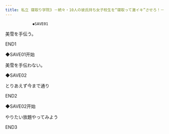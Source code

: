 ```yaml
---
title: 私立 寝取り学院3 －続々・10人の彼氏持ち女子校生を“寝取って激イキ”させろ！－攻略
---
```


                ◆SAVE01

美雪を手伝う。



END1



◆SAVE01开始

美雪を手伝わない。

◆SAVE02

とりあえず今まで通り



END2



◆SAVE02开始

やりたい放題やってみよう



END3


              
